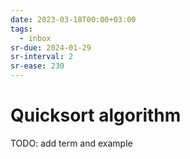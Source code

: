 ```yaml
---
date: 2023-03-18T00:00+03:00
tags:
  - inbox
sr-due: 2024-01-29
sr-interval: 2
sr-ease: 230
---
```


# Quicksort algorithm

TODO: add term and example
